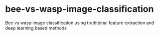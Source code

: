# bee-vs-wasp-image-classification
Bee vs wasp image classification using traditional feature extraction and deep learning based methods

